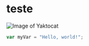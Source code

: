 # teste
![Image of Yaktocat](https://octodex.github.com/images/yaktocat.png)

``` javascript
var myVar = "Hello, world!";
```
